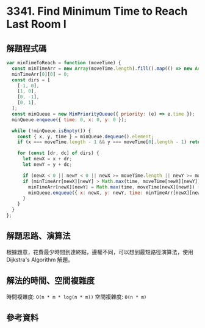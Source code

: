 # 3341. Find Minimum Time to Reach Last Room I

## 解題程式碼

```javascript
var minTimeToReach = function (moveTime) {
  const minTimeArr = new Array(moveTime.length).fill().map(() => new Array(moveTime[0].length).fill(Number.MAX_VALUE));
  minTimeArr[0][0] = 0;
  const dirs = [
    [-1, 0],
    [1, 0],
    [0, -1],
    [0, 1],
  ];
  const minQueue = new MinPriorityQueue({ priority: (e) => e.time });
  minQueue.enqueue({ time: 0, x: 0, y: 0 });

  while (!minQueue.isEmpty()) {
    const { x, y, time } = minQueue.dequeue().element;
    if (x === moveTime.length - 1 && y === moveTime[0].length - 1) return time;

    for (const [dr, dc] of dirs) {
      let newX = x + dr;
      let newY = y + dc;

      if (newX < 0 || newY < 0 || newX >= moveTime.length || newY >= moveTime[0].length) continue;
      if (minTimeArr[newX][newY] > Math.max(time, moveTime[newX][newY]) + 1) {
        minTimeArr[newX][newY] = Math.max(time, moveTime[newX][newY]) + 1;
        minQueue.enqueue({ x: newX, y: newY, time: minTimeArr[newX][newY] });
      }
    }
  }
};
```

## 解題思路、演算法

根據題意，花費最少時間到達終點，邊權不同，可以想到最短路徑演算法，使用 Dijkstra's Algorithm 解題。

## 解法的時間、空間複雜度

時間複雜度: `O(n * m * log(n * m))`
空間複雜度: `O(n * m)`

## 參考資料
